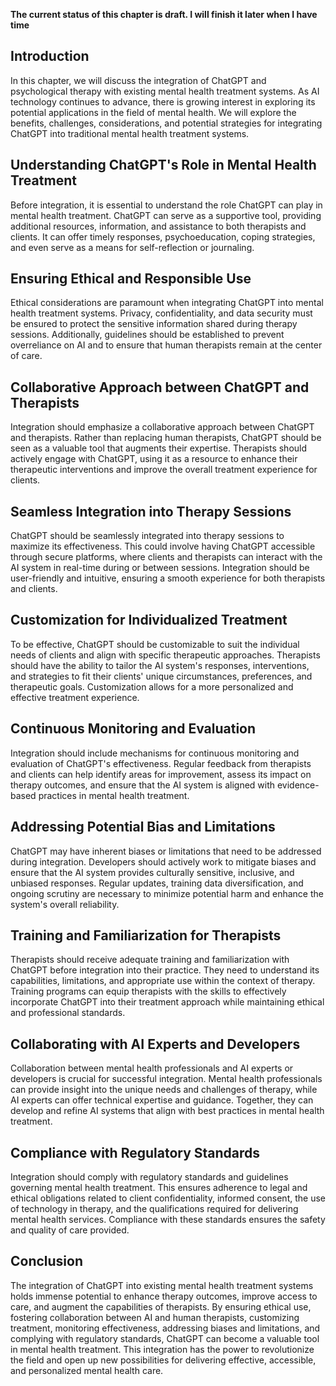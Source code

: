 **The current status of this chapter is draft. I will finish it later when I have time**

Introduction
------------

In this chapter, we will discuss the integration of ChatGPT and psychological therapy with existing mental health treatment systems. As AI technology continues to advance, there is growing interest in exploring its potential applications in the field of mental health. We will explore the benefits, challenges, considerations, and potential strategies for integrating ChatGPT into traditional mental health treatment systems.

Understanding ChatGPT's Role in Mental Health Treatment
-------------------------------------------------------

Before integration, it is essential to understand the role ChatGPT can play in mental health treatment. ChatGPT can serve as a supportive tool, providing additional resources, information, and assistance to both therapists and clients. It can offer timely responses, psychoeducation, coping strategies, and even serve as a means for self-reflection or journaling.

Ensuring Ethical and Responsible Use
------------------------------------

Ethical considerations are paramount when integrating ChatGPT into mental health treatment systems. Privacy, confidentiality, and data security must be ensured to protect the sensitive information shared during therapy sessions. Additionally, guidelines should be established to prevent overreliance on AI and to ensure that human therapists remain at the center of care.

Collaborative Approach between ChatGPT and Therapists
-----------------------------------------------------

Integration should emphasize a collaborative approach between ChatGPT and therapists. Rather than replacing human therapists, ChatGPT should be seen as a valuable tool that augments their expertise. Therapists should actively engage with ChatGPT, using it as a resource to enhance their therapeutic interventions and improve the overall treatment experience for clients.

Seamless Integration into Therapy Sessions
------------------------------------------

ChatGPT should be seamlessly integrated into therapy sessions to maximize its effectiveness. This could involve having ChatGPT accessible through secure platforms, where clients and therapists can interact with the AI system in real-time during or between sessions. Integration should be user-friendly and intuitive, ensuring a smooth experience for both therapists and clients.

Customization for Individualized Treatment
------------------------------------------

To be effective, ChatGPT should be customizable to suit the individual needs of clients and align with specific therapeutic approaches. Therapists should have the ability to tailor the AI system's responses, interventions, and strategies to fit their clients' unique circumstances, preferences, and therapeutic goals. Customization allows for a more personalized and effective treatment experience.

Continuous Monitoring and Evaluation
------------------------------------

Integration should include mechanisms for continuous monitoring and evaluation of ChatGPT's effectiveness. Regular feedback from therapists and clients can help identify areas for improvement, assess its impact on therapy outcomes, and ensure that the AI system is aligned with evidence-based practices in mental health treatment.

Addressing Potential Bias and Limitations
-----------------------------------------

ChatGPT may have inherent biases or limitations that need to be addressed during integration. Developers should actively work to mitigate biases and ensure that the AI system provides culturally sensitive, inclusive, and unbiased responses. Regular updates, training data diversification, and ongoing scrutiny are necessary to minimize potential harm and enhance the system's overall reliability.

Training and Familiarization for Therapists
-------------------------------------------

Therapists should receive adequate training and familiarization with ChatGPT before integration into their practice. They need to understand its capabilities, limitations, and appropriate use within the context of therapy. Training programs can equip therapists with the skills to effectively incorporate ChatGPT into their treatment approach while maintaining ethical and professional standards.

Collaborating with AI Experts and Developers
--------------------------------------------

Collaboration between mental health professionals and AI experts or developers is crucial for successful integration. Mental health professionals can provide insight into the unique needs and challenges of therapy, while AI experts can offer technical expertise and guidance. Together, they can develop and refine AI systems that align with best practices in mental health treatment.

Compliance with Regulatory Standards
------------------------------------

Integration should comply with regulatory standards and guidelines governing mental health treatment. This ensures adherence to legal and ethical obligations related to client confidentiality, informed consent, the use of technology in therapy, and the qualifications required for delivering mental health services. Compliance with these standards ensures the safety and quality of care provided.

Conclusion
----------

The integration of ChatGPT into existing mental health treatment systems holds immense potential to enhance therapy outcomes, improve access to care, and augment the capabilities of therapists. By ensuring ethical use, fostering collaboration between AI and human therapists, customizing treatment, monitoring effectiveness, addressing biases and limitations, and complying with regulatory standards, ChatGPT can become a valuable tool in mental health treatment. This integration has the power to revolutionize the field and open up new possibilities for delivering effective, accessible, and personalized mental health care.
